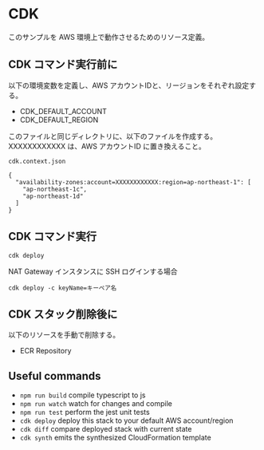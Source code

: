 # CDK
このサンプルを AWS 環境上で動作させるためのリソース定義。

## CDK コマンド実行前に
以下の環境変数を定義し、AWS アカウントIDと、リージョンをそれぞれ設定する。

- CDK_DEFAULT_ACCOUNT
- CDK_DEFAULT_REGION

このファイルと同じディレクトリに、以下のファイルを作成する。
XXXXXXXXXXXX は、AWS アカウントID に置き換えること。

`cdk.context.json`
```
{
  "availability-zones:account=XXXXXXXXXXXX:region=ap-northeast-1": [
    "ap-northeast-1c",
    "ap-northeast-1d"
  ]
}
```

## CDK コマンド実行

```
cdk deploy
```

NAT Gateway インスタンスに SSH ログインする場合

```
cdk deploy -c keyName=キーペア名
```

## CDK スタック削除後に
以下のリソースを手動で削除する。

- ECR Repository

## Useful commands

 * `npm run build`   compile typescript to js
 * `npm run watch`   watch for changes and compile
 * `npm run test`    perform the jest unit tests
 * `cdk deploy`      deploy this stack to your default AWS account/region
 * `cdk diff`        compare deployed stack with current state
 * `cdk synth`       emits the synthesized CloudFormation template

